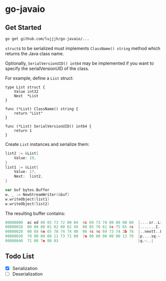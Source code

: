 # go-javaio

## Get Started

```sh
go get github.com/lujjjh/go-javaio/...
```

`struct`s to be serialized must implements `ClassName() string` method
which returns the Java class name.

Optionally, `SerialVersionUID() int64` may be implemented if you want to
specify the serialVersionUID of the class.

For example, define a `List` struct:

```
type List struct {
	Value int32
	Next  *List
}

func (*List) ClassName() string {
	return "List"
}

func (*List) SerialVersionUID() int64 {
	return 1
}
```

Create `List` instances and serialize them:

```go
list2 := &List{
    Value: 19,
}
list1 := &List{
    Value: 17,
    Next:  list2,
}

var buf bytes.Buffer
w, _ := NewStreamWriter(&buf)
w.writeObject(list1)
w.writeObject(list2)
```

The resulting buffer contains:

```go
00000000  ac ed 00 05 73 72 00 04  4c 69 73 74 00 00 00 00  |....sr..List....|
00000010  00 00 00 01 02 00 02 49  00 05 76 61 6c 75 65 4c  |.......I..valueL|
00000020  00 04 6e 65 78 74 74 00  06 4c 4c 69 73 74 3b 78  |..nextt..LList;x|
00000030  70 00 00 00 11 73 71 00  7e 00 00 00 00 00 13 70  |p....sq.~......p|
00000040  71 00 7e 00 03                                    |q.~..|
```

## Todo List

- [x] Serialization
- [ ] Deserialization
